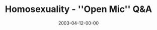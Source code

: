 ---
layout: message
category: message
series: "Go Ahead and Ask"
title: "Homosexuality - ''Open Mic'' Q&A"
date: 2003-04-12-00-00
message_id: 229
sc-permalink-url: "http://soundcloud.com/crdschurch/homosexuality-open-mic-q-a"
audio: "http://s3.amazonaws.com/crossroads-media/messages/audio/GoAheadAndAsk_04-13-03_Homosexuality_QandA.mp3"
audio-duration: "37:57"
tag: 
 - gay
 - homosexuality
 - test
 - tome
explicit: false
---